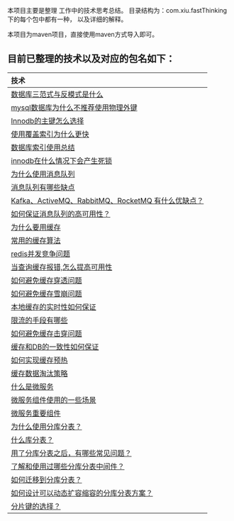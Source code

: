  本项目主要是整理 工作中的技术思考总结。 目录结构为：com.xiu.fastThinking下的每个包中都有一种， 以及详细的解释。
 
 本项目为maven项目，直接使用maven方式导入即可。

## 目前已整理的技术以及对应的包名如下：
|技术|
| :------ |
| [数据库三范式与反模式是什么](src/main/java/com/xiu/fastThinking/threenormalform/README.MD)|
| [mysql数据库为什么不推荐使用物理外键](src/main/java/com/xiu/fastThinking/mysqlforeignkey/README.MD)|
| [Innodb的主键怎么选择](src/main/java/com/xiu/fastThinking/primarykeychoose/README.MD)|
| [使用覆盖索引为什么更快](src/main/java/com/xiu/fastThinking/coverindex/README.MD)|
| [数据库索引使用总结](src/main/java/com/xiu/fastThinking/indexuse/README.MD)|
| [innodb在什么情况下会产生死锁](src/main/java/com/xiu/fastThinking/innodbdeadlock/README.MD)|
| [为什么使用消息队列	](src/main/java/com/xiu/fastThinking/whymessagequeue/README.MD)|
| [消息队列有哪些缺点](src/main/java/com/xiu/fastThinking/mqweakness/README.MD)|
| [Kafka、ActiveMQ、RabbitMQ、RocketMQ 有什么优缺点？](src/main/java/com/xiu/fastThinking/mqcompare/README.MD)|
| [如何保证消息队列的高可用性？](src/main/java/com/xiu/fastThinking/mqha/README.MD)|
| [为什么要用缓存](src/main/java/com/xiu/fastThinking/whycache/README.MD)|
| [常用的缓存算法](src/main/java/com/xiu/fastThinking/cachealgorithm/README.MD)|
| [redis并发竞争问题](src/main/java/com/xiu/fastThinking/redisconcurrent/README.MD)|
| [当查询缓存报错,怎么提高可用性](src/main/java/com/xiu/fastThinking/cacheerror/README.MD)|
| [如何避免缓存穿透问题](src/main/java/com/xiu/fastThinking/cachepenetrate/README.MD)|
| [如何避免缓存雪崩问题](src/main/java/com/xiu/fastThinking/cachecrash/README.MD)|
| [本地缓存的实时性如何保证](src/main/java/com/xiu/fastThinking/localcacherealtime/README.MD)|
| [限流的手段有哪些](src/main/java/com/xiu/fastThinking/limitmethod/README.MD)|
| [如何避免缓存击穿问题 ](src/main/java/com/xiu/fastThinking/breakdown/README.MD)|
| [缓存和DB的一致性如何保证 ](src/main/java/com/xiu/fastThinking/cacheConsistency/README.MD)|
| [如何实现缓存预热 ](src/main/java/com/xiu/fastThinking/cachepreheat/README.MD)|
| [缓存数据淘汰策略 ](src/main/java/com/xiu/fastThinking/cacheout/README.MD)|
| [什么是微服务 ](src/main/java/com/xiu/fastThinking/mircoservice/README.MD)|
| [微服务组件使用的一些场景 ](src/main/java/com/xiu/fastThinking/mircoservicescene/README.MD)|
| [微服务重要组件 ](src/main/java/com/xiu/fastThinking/mircoservicemodule/README.MD)|
| [为什么使用分库分表？ ](src/main/java/com/xiu/fastThinking/whysharding/README.MD)|
| [什么库分表？ ](src/main/java/com/xiu/fastThinking/whatsharding/README.MD)|
| [用了分库分表之后，有哪些常见问题？ ](src/main/java/com/xiu/fastThinking/shardingproblem/README.MD)|
| [了解和使用过哪些分库分表中间件？ ](src/main/java/com/xiu/fastThinking/wharshardingsoft/README.MD)|
| [如何迁移到分库分表？ ](src/main/java/com/xiu/fastThinking/howshardingonline/README.MD)|
| [如何设计可以动态扩容缩容的分库分表方案？ ](src/main/java/com/xiu/fastThinking/dynamiccapacity/README.MD)|
| [分片键的选择？ ](src/main/java/com/xiu/fastThinking/shardingkey/README.MD)|































	